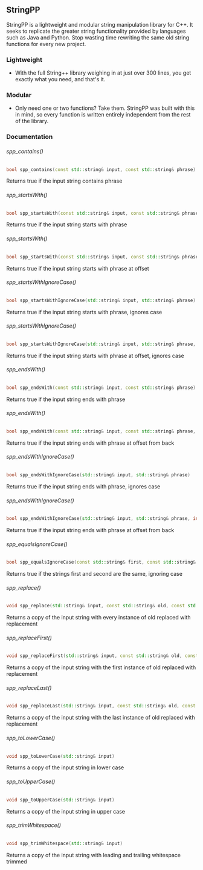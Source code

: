 ## StringPP

StringPP is a lightweight and modular string manipulation library for C++. It seeks to replicate the greater string functionality provided by languages such as Java and Python. Stop wasting time rewriting the same old string functions for every new project.

### Lightweight

- With the full String++ library weighing in at just over 300 lines, you get exactly what you need, and that's it.

### Modular

- Only need one or two functions? Take them. StringPP was built with this in mind, so every function is written entirely independent from the rest of the library.

### Documentation

###### spp_contains()
```C++
bool spp_contains(const std::string& input, const std::string& phrase)
```
Returns true if the input string contains phrase

###### spp_startsWith()
```C++
bool spp_startsWith(const std::string& input, const std::string& phrase)
```
Returns true if the input string starts with phrase

###### spp_startsWith()
```C++
bool spp_startsWith(const std::string& input, const std::string& phrase, int offset)
```
Returns true if the input string starts with phrase at offset

###### spp_startsWithIgnoreCase()
```C++
bool spp_startsWithIgnoreCase(std::string& input, std::string& phrase)
```
Returns true if the input string starts with phrase, ignores case

###### spp_startsWithIgnoreCase()
```C++
bool spp_startsWithIgnoreCase(std::string& input, std::string& phrase, int offset)
```
Returns true if the input string starts with phrase at offset, ignores case

###### spp_endsWith()
```C++
bool spp_endsWith(const std::string& input, const std::string& phrase)
```
Returns true if the input string ends with phrase

###### spp_endsWith()
```C++
bool spp_endsWith(const std::string& input, const std::string& phrase, int offset)
```
Returns true if the input string ends with phrase at offset from back

###### spp_endsWithIgnoreCase()
```C++
bool spp_endsWithIgnoreCase(std::string& input, std::string& phrase)
```
Returns true if the input string ends with phrase, ignores case

###### spp_endsWithIgnoreCase()
```C++
bool spp_endsWithIgnoreCase(std::string& input, std::string& phrase, int offset)
```
Returns true if the input string ends with phrase at offset from back

###### spp_equalsIgnoreCase()
```C++
bool spp_equalsIgnoreCase(const std::string& first, const std::string& second)
```
Returns true if the strings first and second are the same, ignoring case

###### spp_replace()
```C++
void spp_replace(std::string& input, const std::string& old, const std::string& replacement)
```
Returns a copy of the input string with every instance of old replaced with replacement

###### spp_replaceFirst()
```C++
void spp_replaceFirst(std::string& input, const std::string& old, const std::string& replacement)
```
Returns a copy of the input string with the first instance of old replaced with replacement

###### spp_replaceLast()
```C++
void spp_replaceLast(std::string& input, const std::string& old, const std::string& replacement)
```
Returns a copy of the input string with the last instance of old replaced with replacement

###### spp_toLowerCase()
```C++
void spp_toLowerCase(std::string& input)
```
Returns a copy of the input string in lower case

###### spp_toUpperCase()
```C++
void spp_toUpperCase(std::string& input)
```
Returns a copy of the input string in upper case

###### spp_trimWhitespace()
```C++
void spp_trimWhitespace(std::string& input)
```
Returns a copy of the input string with leading and trailing whitespace trimmed